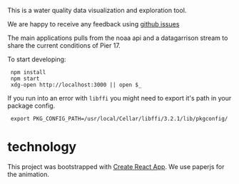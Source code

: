 This is a water quality data visualization and exploration tool.

We are happy to receive any feedback using [github issues][]

The main applications pulls from the noaa api and a datagarrison stream to share the current conditions of Pier 17.

To start developing:

     npm install
     npm start
     xdg-open http://localhost:3000 || open $_

If you run into an error with `libffi` you might need to export it's path in your package config.

     export PKG_CONFIG_PATH=/usr/local/Cellar/libffi/3.2.1/lib/pkgconfig/

# technology

This project was bootstrapped with [Create React App](https://github.com/facebook/create-react-app).
We use paperjs for the animation.


[github issues]: https://github.com/reaktor/pluspool-led/issues
